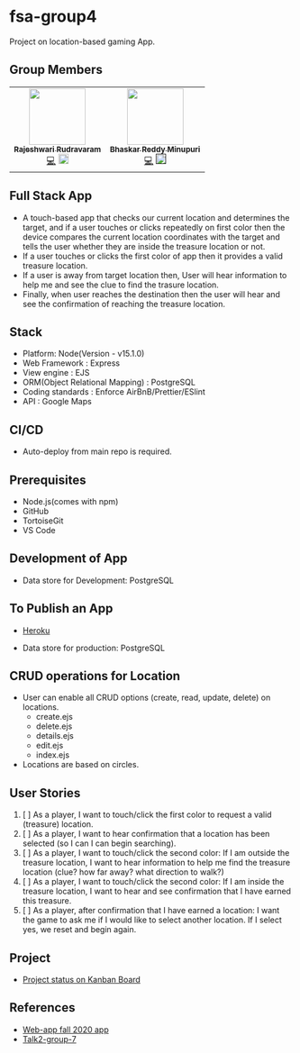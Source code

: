 # fsa-group4
Project on location-based gaming App.

## Group Members
<table>
 
 <td align="center"><a href="https://github.com/Rajeshwari-Rudra"><img src="https://avatars1.githubusercontent.com/u/60014358?s=460&u=b6e1e1ffa7551e5140b5a565a73ba572c362addc&v=4" width="100px;" alt=""/><br /><sub><b>Rajeshwari Rudravaram</b></sub></a><br /><a href="https://github.com/Bhaskar2909/fsa-group4/commits?author=Rajeshwari-Rudra" title="Code">💻</a> <a attid="8742" href="https://www.linkedin.com/in/rajeshwari-rudravaram-52b53095/" width="18" height="18"><img src="https://www.linkedin-makeover.com/wp-content/uploads/2014/08/linkedin.png" alt="linkedin" width="18" height="18" class="alignleft size-full wp-image-8742"></a></td>
 
 <td align="center"><a href="https://github.com/Bhaskar2909"><img src="https://avatars2.githubusercontent.com/u/60013714?s=400&u=acd92b4e2b14cd3a5c6930878eadae21ccf74cb3&v=4" width="100px;" alt=""/><br /><sub><b>Bhaskar Reddy Minupuri</b></sub></a><br /><a href="https://github.com/Bhaskar2909/fsa-group4/commits?author=Bhaskar2909" title="Code">💻</a> <a attid="8742" href="" width="18" height="18"><img src="https://www.linkedin-makeover.com/wp-content/uploads/2014/08/linkedin.png" alt="linkedin" width="18" height="18" class="alignleft size-full wp-image-8742"></a></td>
 
 </table>

## Full Stack App
 - A touch-based app that checks our current location and determines the target, and if a user touches or clicks repeatedly on first color then the device compares the current location coordinates with the target and tells the user whether they are inside the treasure location or not.
 - If a user touches or clicks the first color of app then it provides a valid treasure location.
 - If a user is away from target location then, User will hear information to help me and see the clue to find the trasure location.
 - Finally, when user reaches the destination then the user will hear and see the confirmation of reaching the treasure location.

## Stack
* Platform: Node(Version - v15.1.0)
* Web Framework : Express
* View engine : EJS
* ORM(Object Relational Mapping) : PostgreSQL
* Coding standards : Enforce AirBnB/Prettier/ESlint
* API : Google Maps

## CI/CD
- Auto-deploy from main repo is required.


## Prerequisites
- Node.js(comes with npm)
- GitHub
- TortoiseGit
- VS Code

## Development of App
- Data store for Development: PostgreSQL

## To Publish an App
- [Heroku](https://id.heroku.com/login)
* Data store for production: PostgreSQL

## CRUD operations for Location
- User can enable all CRUD options (create, read, update, delete) on locations.
   * create.ejs
   * delete.ejs
   * details.ejs
   * edit.ejs
   * index.ejs
- Locations are based on circles.

## User Stories

1. [ ] As a player, I want to touch/click the first color to request a valid (treasure) location.
1. [ ] As a player, I want to hear confirmation that a location has been selected (so I can I can begin searching). 
1. [ ] As a player, I want to touch/click the second color:  If I am outside the treasure location, I want to hear information to help me find the treasure location (clue? how far away? what direction to walk?)
1. [ ] As a player, I want to touch/click the second color: If I am inside the treasure location, I want to hear and see confirmation that I have earned this treasure.
1. [ ] As a player, after confirmation that I have earned a location: I want the game to ask me if I would like to select another location. If I select yes, we reset and begin again.


## Project
- [Project status on Kanban Board](https://github.com/Bhaskar2909/fsa-group4/projects/1)

## References
- [Web-app fall 2020 app](https://github.com/denisecase/web-app-2020-fall)
- [Talk2-group-7](https://github.com/KHARIKA17/talk-2-group-7)
